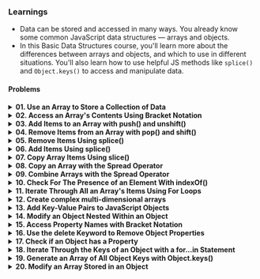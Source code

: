 ### Learnings

- Data can be stored and accessed in many ways. You already know some common JavaScript data structures — arrays and objects.
- In this Basic Data Structures course, you'll learn more about the differences between arrays and objects, and which to use in different situations. You'll also learn how to use helpful JS methods like `splice()` and `Object.keys()` to access and manipulate data.

#### Problems
<details>
    <summary style="font-weight: bold; cursor: pointer;">
        01. Use an Array to Store a Collection of Data
    </summary>
    <ul style="margin-left: 20px; margin-top: 5px;">
        <li><a href="https://www.freecodecamp.org/learn/javascript-algorithms-and-data-structures/basic-data-structures/use-an-array-to-store-a-collection-of-data">Problem Link</a></li>
        <li><a href="https://github.com/keerthisureka/Quinbay/blob/main/Part-2(Frontend)/Basic%20Data%20Structures/01-use-an-array-to-store-a-collection-of-data.js">Solution</a></li>
    </ul>
</details>
<details>
    <summary style="font-weight: bold; cursor: pointer;">
        02. Access an Array's Contents Using Bracket Notation
    </summary>
    <ul style="margin-left: 20px; margin-top: 5px;">
        <li><a href="https://www.freecodecamp.org/learn/javascript-algorithms-and-data-structures/basic-data-structures/access-an-arrays-contents-using-bracket-notation">Problem Link</a></li>
        <li><a href="https://github.com/keerthisureka/Quinbay/blob/main/Part-2(Frontend)/Basic%20Data%20Structures/02-access-an-arrays-contents-using-bracket-notation.js">Solution</a></li>
    </ul>
</details>
<details>
    <summary style="font-weight: bold; cursor: pointer;">
        03. Add Items to an Array with push() and unshift()
    </summary>
    <ul style="margin-left: 20px; margin-top: 5px;">
        <li><a href="https://www.freecodecamp.org/learn/javascript-algorithms-and-data-structures/basic-data-structures/add-items-to-an-array-with-push-and-unshift">Problem Link</a></li>
        <li><a href="https://github.com/keerthisureka/Quinbay/blob/main/Part-2(Frontend)/Basic%20Data%20Structures/03-add-items-to-an-array-with-push-and-unshift.js">Solution</a></li>
    </ul>
</details>
<details>
    <summary style="font-weight: bold; cursor: pointer;">
        04. Remove Items from an Array with pop() and shift()
    </summary>
    <ul style="margin-left: 20px; margin-top: 5px;">
        <li><a href="https://www.freecodecamp.org/learn/javascript-algorithms-and-data-structures/basic-data-structures/remove-items-from-an-array-with-pop-and-shift">Problem Link</a></li>
        <li><a href="https://github.com/keerthisureka/Quinbay/blob/main/Part-2(Frontend)/Basic%20Data%20Structures/04-remove-items-from-an-array-with-pop-and-shift.js">Solution</a></li>
    </ul>
</details>
<details>
    <summary style="font-weight: bold; cursor: pointer;">
        05. Remove Items Using splice()
    </summary>
    <ul style="margin-left: 20px; margin-top: 5px;">
        <li><a href="https://www.freecodecamp.org/learn/javascript-algorithms-and-data-structures/basic-data-structures/remove-items-using-splice">Problem Link</a></li>
        <li><a href="https://github.com/keerthisureka/Quinbay/blob/main/Part-2(Frontend)/Basic%20Data%20Structures/05-remove-items-using-splice.js">Solution</a></li>
    </ul>
</details>
<details>
    <summary style="font-weight: bold; cursor: pointer;">
        06. Add Items Using splice()
    </summary>
    <ul style="margin-left: 20px; margin-top: 5px;">
        <li><a href="https://www.freecodecamp.org/learn/javascript-algorithms-and-data-structures/basic-data-structures/add-items-using-splice">Problem Link</a></li>
        <li><a href="https://github.com/keerthisureka/Quinbay/blob/main/Part-2(Frontend)/Basic%20Data%20Structures/06-add-items-using-splice.js">Solution</a></li>
    </ul>
</details>
<details>
    <summary style="font-weight: bold; cursor: pointer;">
        07. Copy Array Items Using slice()
    </summary>
    <ul style="margin-left: 20px; margin-top: 5px;">
        <li><a href="https://www.freecodecamp.org/learn/javascript-algorithms-and-data-structures/basic-data-structures/copy-array-items-using-slice">Problem Link</a></li>
        <li><a href="https://github.com/keerthisureka/Quinbay/blob/main/Part-2(Frontend)/Basic%20Data%20Structures/07-copy-array-items-using-slice.js">Solution</a></li>
    </ul>
</details>
<details>
    <summary style="font-weight: bold; cursor: pointer;">
        08. Copy an Array with the Spread Operator
    </summary>
    <ul style="margin-left: 20px; margin-top: 5px;">
        <li><a href="https://www.freecodecamp.org/learn/javascript-algorithms-and-data-structures/basic-data-structures/copy-an-array-with-the-spread-operator">Problem Link</a></li>
        <li><a href="https://github.com/keerthisureka/Quinbay/blob/main/Part-2(Frontend)/Basic%20Data%20Structures/08-copy-an-array-with-the-spread-operator.js">Solution</a></li>
    </ul>
</details>
<details>
    <summary style="font-weight: bold; cursor: pointer;">
        09. Combine Arrays with the Spread Operator
    </summary>
    <ul style="margin-left: 20px; margin-top: 5px;">
        <li><a href="https://www.freecodecamp.org/learn/javascript-algorithms-and-data-structures/basic-data-structures/combine-arrays-with-the-spread-operator">Problem Link</a></li>
        <li><a href="https://github.com/keerthisureka/Quinbay/blob/main/Part-2(Frontend)/Basic%20Data%20Structures/09-combine-arrays-with-the-spread-operator.js">Solution</a></li>
    </ul>
</details>
<details>
    <summary style="font-weight: bold; cursor: pointer;">
        10. Check For The Presence of an Element With indexOf()
    </summary>
    <ul style="margin-left: 20px; margin-top: 5px;">
        <li><a href="https://www.freecodecamp.org/learn/javascript-algorithms-and-data-structures/basic-data-structures/check-for-the-presence-of-an-element-with-indexof">Problem Link</a></li>
        <li><a href="https://github.com/keerthisureka/Quinbay/blob/main/Part-2(Frontend)/Basic%20Data%20Structures/10-check-for-the-presence-of-an-element-with-indexof.js">Solution</a></li>
    </ul>
</details>
<details>
    <summary style="font-weight: bold; cursor: pointer;">
        11. Iterate Through All an Array's Items Using For Loops
    </summary>
    <ul style="margin-left: 20px; margin-top: 5px;">
        <li><a href="https://www.freecodecamp.org/learn/javascript-algorithms-and-data-structures/basic-data-structures/iterate-through-all-an-arrays-items-using-for-loops">Problem Link</a></li>
        <li><a href="https://github.com/keerthisureka/Quinbay/blob/main/Part-2(Frontend)/Basic%20Data%20Structures/11-iterate-through-all-an-arrays-items-using-for-loops.js">Solution</a></li>
    </ul>
</details>
<details>
    <summary style="font-weight: bold; cursor: pointer;">
        12. Create complex multi-dimensional arrays
    </summary>
    <ul style="margin-left: 20px; margin-top: 5px;">
        <li><a href="https://www.freecodecamp.org/learn/javascript-algorithms-and-data-structures/basic-data-structures/create-complex-multi-dimensional-arrays">Problem Link</a></li>
        <li><a href="https://github.com/keerthisureka/Quinbay/blob/main/Part-2(Frontend)/Basic%20Data%20Structures/12-create-complex-multi-dimensional-arrays.js">Solution</a></li>
    </ul>
</details>
<details>
    <summary style="font-weight: bold; cursor: pointer;">
        13. Add Key-Value Pairs to JavaScript Objects
    </summary>
    <ul style="margin-left: 20px; margin-top: 5px;">
        <li><a href="https://www.freecodecamp.org/learn/javascript-algorithms-and-data-structures/basic-data-structures/add-key-value-pairs-to-javascript-objects">Problem Link</a></li>
        <li><a href="https://github.com/keerthisureka/Quinbay/blob/main/Part-2(Frontend)/Basic%20Data%20Structures/13-add-key-value-pairs-to-javascript-objects.js">Solution</a></li>
    </ul>
</details>
<details>
    <summary style="font-weight: bold; cursor: pointer;">
        14. Modify an Object Nested Within an Object
    </summary>
    <ul style="margin-left: 20px; margin-top: 5px;">
        <li><a href="https://www.freecodecamp.org/learn/javascript-algorithms-and-data-structures/basic-data-structures/modify-an-object-nested-within-an-object">Problem Link</a></li>
        <li><a href="https://github.com/keerthisureka/Quinbay/blob/main/Part-2(Frontend)/Basic%20Data%20Structures/14-modify-an-object-nested-within-an-object.js">Solution</a></li>
    </ul>
</details>
<details>
    <summary style="font-weight: bold; cursor: pointer;">
        15. Access Property Names with Bracket Notation
    </summary>
    <ul style="margin-left: 20px; margin-top: 5px;">
        <li><a href="https://www.freecodecamp.org/learn/javascript-algorithms-and-data-structures/basic-data-structures/access-property-names-with-bracket-notation">Problem Link</a></li>
        <li><a href="https://github.com/keerthisureka/Quinbay/blob/main/Part-2(Frontend)/Basic%20Data%20Structures/15-access-property-names-with-bracket-notation.js">Solution</a></li>
    </ul>
</details>
<details>
    <summary style="font-weight: bold; cursor: pointer;">
        16. Use the delete Keyword to Remove Object Properties
    </summary>
    <ul style="margin-left: 20px; margin-top: 5px;">
        <li><a href="https://www.freecodecamp.org/learn/javascript-algorithms-and-data-structures/basic-data-structures/use-the-delete-keyword-to-remove-object-properties">Problem Link</a></li>
        <li><a href="https://github.com/keerthisureka/Quinbay/blob/main/Part-2(Frontend)/Basic%20Data%20Structures/16-use-the-delete-keyword-to-remove-object-properties.js">Solution</a></li>
    </ul>
</details>
<details>
    <summary style="font-weight: bold; cursor: pointer;">
        17. Check if an Object has a Property
    </summary>
    <ul style="margin-left: 20px; margin-top: 5px;">
        <li><a href="https://www.freecodecamp.org/learn/javascript-algorithms-and-data-structures/basic-data-structures/check-if-an-object-has-a-property">Problem Link</a></li>
        <li><a href="https://github.com/keerthisureka/Quinbay/blob/main/Part-2(Frontend)/Basic%20Data%20Structures/17-check-if-an-object-has-a-property.js">Solution</a></li>
    </ul>
</details>
<details>
    <summary style="font-weight: bold; cursor: pointer;">
        18. Iterate Through the Keys of an Object with a for...in Statement
    </summary>
    <ul style="margin-left: 20px; margin-top: 5px;">
        <li><a href="https://www.freecodecamp.org/learn/javascript-algorithms-and-data-structures/basic-data-structures/iterate-through-the-keys-of-an-object-with-a-for---in-statement">Problem Link</a></li>
        <li><a href="https://github.com/keerthisureka/Quinbay/blob/main/Part-2(Frontend)/Basic%20Data%20Structures/18-iterate-through-the-keys-of-an-object-with-a-for---in-statement.js">Solution</a></li>
    </ul>
</details>
<details>
    <summary style="font-weight: bold; cursor: pointer;">
        19. Generate an Array of All Object Keys with Object.keys()
    </summary>
    <ul style="margin-left: 20px; margin-top: 5px;">
        <li><a href="https://www.freecodecamp.org/learn/javascript-algorithms-and-data-structures/basic-data-structures/generate-an-array-of-all-object-keys-with-object-keys">Problem Link</a></li>
        <li><a href="https://github.com/keerthisureka/Quinbay/blob/main/Part-2(Frontend)/Basic%20Data%20Structures/19-generate-an-array-of-all-object-keys-with-object-keys.js">Solution</a></li>
    </ul>
</details>
<details>
    <summary style="font-weight: bold; cursor: pointer;">
        20. Modify an Array Stored in an Object
    </summary>
    <ul style="margin-left: 20px; margin-top: 5px;">
        <li><a href="https://www.freecodecamp.org/learn/javascript-algorithms-and-data-structures/basic-data-structures/modify-an-array-stored-in-an-object">Problem Link</a></li>
        <li><a href="https://github.com/keerthisureka/Quinbay/blob/main/Part-2(Frontend)/Basic%20Data%20Structures/20-modify-an-array-stored-in-an-object.js">Solution</a></li>
    </ul>
</details>